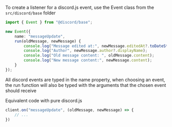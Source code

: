 To create a listener for a discord.js event, use the Event class from the `src/discord/base` folder

```ts
import { Event } from "@discord/base";

new Event({
    name: "messageUpdate",
    run(oldMessage, newMessage) {
        console.log("Message edited at:", newMessage.editedAt?.toDateString());
        console.log("Author", newMessage.author?.displayName);
        console.log("Old message content: ", oldMessage.content);
        console.log("New message content:", newMessage.content);   
    }
});
```

All discord events are typed in the name property, when choosing an event, the run function will also be typed with the arguments that the chosen event should receive

Equivalent code with pure discord.js
```ts
client.on("messageUpdate", (oldMessage, newMessage) => {
    // ...
})
```